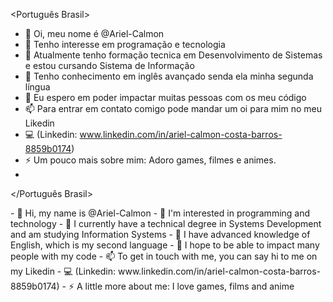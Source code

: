 <Português Brasil>
- 👋 Oi, meu nome é @Ariel-Calmon
- 👀 Tenho interesse em programação e tecnologia
- 🌱 Atualmente tenho formação tecnica em Desenvolvimento de Sistemas e estou cursando Sistema de Informação
- 📝 Tenho conhecimento em inglês avançado senda ela minha segunda língua
- 💞️ Eu espero em poder impactar muitas pessoas com os meu código 
- 📫 Para entrar em contato comigo pode mandar um oi para mim no meu Likedin
- 💻 (Linkedin: www.linkedin.com/in/ariel-calmon-costa-barros-8859b0174)
- ⚡ Um pouco mais sobre mim: Adoro games, filmes e animes.
- 
</Português Brasil>

<English>
- 👋 Hi, my name is @Ariel-Calmon
- 👀 I'm interested in programming and technology
- 🌱 I currently have a technical degree in Systems Development and am studying Information Systems
- 📝 I have advanced knowledge of English, which is my second language
- 💞️ I hope to be able to impact many people with my code
- 📫 To get in touch with me, you can say hi to me on my Likedin
- 💻 (Linkedin: www.linkedin.com/in/ariel-calmon-costa-barros-8859b0174)
- ⚡ A little more about me: I love games, films and anime
  
</English>
